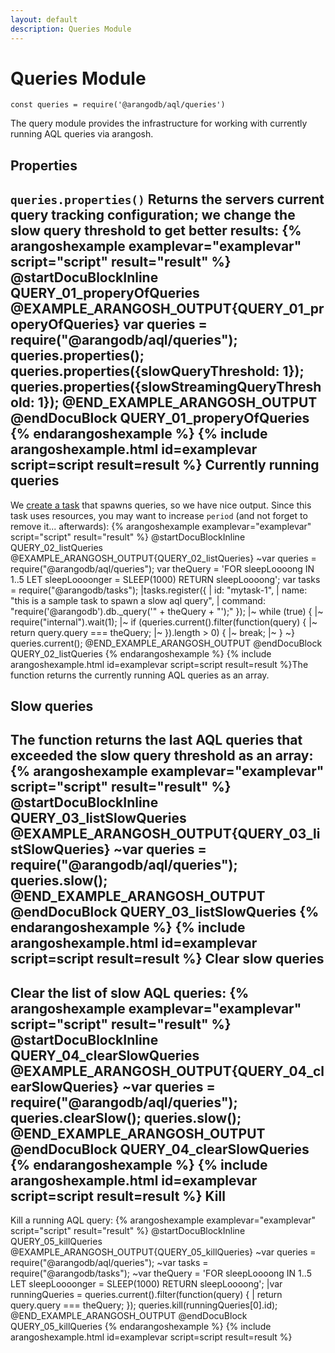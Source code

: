 ```yaml
---
layout: default
description: Queries Module
---
```

Queries Module
==============

`const queries = require('@arangodb/aql/queries')`

The query module provides the infrastructure for working with currently running AQL queries via arangosh.

Properties
----------

`queries.properties()` Returns the servers current query tracking configuration; we change the slow query threshold to get better results:
{% arangoshexample examplevar="examplevar" script="script" result="result" %}
    @startDocuBlockInline QUERY_01_properyOfQueries
    @EXAMPLE_ARANGOSH_OUTPUT{QUERY_01_properyOfQueries}
    var queries = require("@arangodb/aql/queries");
    queries.properties();
    queries.properties({slowQueryThreshold: 1});
    queries.properties({slowStreamingQueryThreshold: 1});
    @END_EXAMPLE_ARANGOSH_OUTPUT
    @endDocuBlock QUERY_01_properyOfQueries
{% endarangoshexample %}
{% include arangoshexample.html id=examplevar script=script result=result %}
Currently running queries
-------------------------

We [create a task](appendix-javascriptmodules-tasks.html) that spawns queries, so we have nice output. Since this task
uses resources, you may want to increase `period` (and not forget to remove it... afterwards):
{% arangoshexample examplevar="examplevar" script="script" result="result" %}
    @startDocuBlockInline QUERY_02_listQueries
    @EXAMPLE_ARANGOSH_OUTPUT{QUERY_02_listQueries}
    ~var queries = require("@arangodb/aql/queries");
    var theQuery = 'FOR sleepLoooong IN 1..5 LET sleepLoooonger = SLEEP(1000) RETURN sleepLoooong';
    var tasks = require("@arangodb/tasks");
    |tasks.register({
    |  id: "mytask-1",
    |  name: "this is a sample task to spawn a slow aql query",
    |  command: "require('@arangodb').db._query('" + theQuery + "');"
    });
    |~ while (true) {
    |~   require("internal").wait(1);
    |~   if (queries.current().filter(function(query) {
    |~                           return query.query === theQuery;
    |~                         }).length > 0) {
    |~     break;
    |~   }
    ~}
    queries.current();
    @END_EXAMPLE_ARANGOSH_OUTPUT
    @endDocuBlock QUERY_02_listQueries
{% endarangoshexample %}
{% include arangoshexample.html id=examplevar script=script result=result %}The function returns the currently running AQL queries as an array.

Slow queries
------------

The function returns the last AQL queries that exceeded the slow query threshold as an array:
{% arangoshexample examplevar="examplevar" script="script" result="result" %}
    @startDocuBlockInline QUERY_03_listSlowQueries
    @EXAMPLE_ARANGOSH_OUTPUT{QUERY_03_listSlowQueries}
    ~var queries = require("@arangodb/aql/queries");
    queries.slow();
    @END_EXAMPLE_ARANGOSH_OUTPUT
    @endDocuBlock QUERY_03_listSlowQueries
{% endarangoshexample %}
{% include arangoshexample.html id=examplevar script=script result=result %}
Clear slow queries
------------------

Clear the list of slow AQL queries:
{% arangoshexample examplevar="examplevar" script="script" result="result" %}
    @startDocuBlockInline QUERY_04_clearSlowQueries
    @EXAMPLE_ARANGOSH_OUTPUT{QUERY_04_clearSlowQueries}
    ~var queries = require("@arangodb/aql/queries");
    queries.clearSlow();
    queries.slow();
    @END_EXAMPLE_ARANGOSH_OUTPUT
    @endDocuBlock QUERY_04_clearSlowQueries
{% endarangoshexample %}
{% include arangoshexample.html id=examplevar script=script result=result %}
Kill
----

Kill a running AQL query:
{% arangoshexample examplevar="examplevar" script="script" result="result" %}
    @startDocuBlockInline QUERY_05_killQueries
    @EXAMPLE_ARANGOSH_OUTPUT{QUERY_05_killQueries}
    ~var queries = require("@arangodb/aql/queries");
    ~var tasks = require("@arangodb/tasks");
    ~var theQuery = 'FOR sleepLoooong IN 1..5 LET sleepLoooonger = SLEEP(1000) RETURN sleepLoooong';
    |var runningQueries = queries.current().filter(function(query) {
    |   return query.query === theQuery;
    });
    queries.kill(runningQueries[0].id);
    @END_EXAMPLE_ARANGOSH_OUTPUT
    @endDocuBlock QUERY_05_killQueries
{% endarangoshexample %}
{% include arangoshexample.html id=examplevar script=script result=result %}